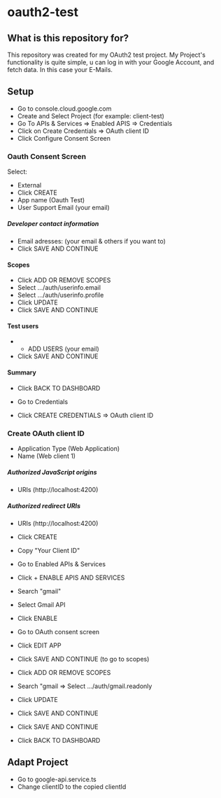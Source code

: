 # oauth2-test

## What is this repository for?
This repository was created for my OAuth2 test project.
My Project's functionality is quite simple, u can log in with your Google Account, and fetch data. In this case your E-Mails.

## Setup
- Go to console.cloud.google.com
- Create and Select Project (for example: client-test)
- Go To APIs & Services => Enabled APIS => Credentials
- Click on Create Credentials => OAuth client ID
- Click Configure Consent Screen

### Oauth Consent Screen
Select:
- External 
- Click CREATE
- App name (Oauth Test)
- User Support Email (your email)

##### Developer contact information
- Email adresses: (your email & others if you want to)
- Click SAVE AND CONTINUE

#### Scopes
- Click ADD OR REMOVE SCOPES
- Select .../auth/userinfo.email
- Select .../auth/userinfo.profile
- Click UPDATE
- Click SAVE AND CONTINUE

#### Test users
- + ADD USERS (your email)
- Click SAVE AND CONTINUE

#### Summary
- Click BACK TO DASHBOARD

- Go to Credentials
- Click CREATE CREDENTIALS => OAuth client ID

### Create OAuth client ID
- Application Type (Web Application)
- Name (Web client 1)

##### Authorized JavaScript origins
- URIs (http://localhost:4200)
##### Authorized redirect URIs
- URIs (http://localhost:4200)
- Click CREATE

- Copy "Your Client ID"

- Go to Enabled APIs & Services
- Click + ENABLE APIS AND SERVICES
- Search "gmail"
- Select Gmail API
- Click ENABLE

- Go to OAuth consent screen
- Click EDIT APP
- Click SAVE AND CONTINUE (to go to scopes)
- Click ADD OR REMOVE SCOPES
- Search "gmail => Select .../auth/gmail.readonly
- Click UPDATE

- Click SAVE AND CONTINUE
- Click SAVE AND CONTINUE
- Click BACK TO DASHBOARD

## Adapt Project
- Go to google-api.service.ts
- Change clientID to the copied clientId 
